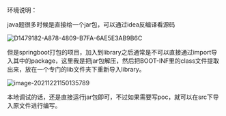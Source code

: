 环境说明：

java题很多时候是直接给一个jar包，可以通过idea反编译看源码

![D1479182-A878-4809-B7FA-6AE5E3AB9B6C](https://cdn.jsdelivr.net/gh/yuuuuu422/Myimages/img/2021/12/20211221145711.png)

但是springboot打包的项目，加入到library之后通常是不可以直接通过import导入其中的package，这里我是把jar包解压，然后把BOOT-INF里的class文件提取出来，放在一个专门的lib文件夹下重新导入library。

![image-20211221150135789](https://cdn.jsdelivr.net/gh/yuuuuu422/Myimages/img/2021/12/20211221150135.png)

本地调试的话，还是直接运行jar包即可，不过如果需要写poc，就可以在src下导入原文件进行编写。